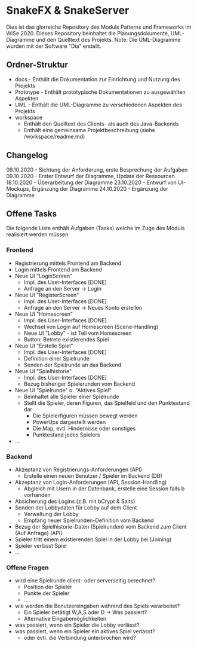 # SnakeFX & SnakeServer
Dies ist das glorreiche Repository des Moduls Patterns und Frameworks im WiSe 2020.
Dieses Repository beinhaltet die Planungsdokumente, UML-Diagramme und den Quelltext des Projekts.
Note: Die UML-Diagramme wurden mit der Software "Dia" erstellt.

## Ordner-Struktur
- docs - Enthält die Dokumentation zur Einrichtung und Nutzung des Projekts
- Prototype - Enthält prototypische Dokumentationen zu ausgewählten Aspekten
- UML - Enthält die UML-Diagramme zu verschiedenen Aspekten des Projekts
- workspace 
  - Enthält den Quelltext des Clients- als auch des Java-Backends
  - Enthält eine gemeinsame Projektbeschreibung (siehe /workspace/readme.md)

## Changelog
09.10.2020 - Sichtung der Anforderung, erste Besprechung der Aufgaben
09.10.2020 - Erster Entwurf der Diagramme, Update der Ressourcen
18.10.2020 - Überarbeitung der Diagramme
23.10.2020 - Entwurf von UI-Mockups, Ergänzung der Diagramme
24.10.2020 - Ergänzung der Diagramme

## Offene Tasks
Die folgende Liste enthält Aufgaben (Tasks) welche im Zuge des Moduls realisiert werden müssen

### Frontend
- Registrierung mittels Frontend am Backend
- Login mittels Frontend am Backend
- Neue UI "LoginScreen"
  - Impl. des User-Interfaces [DONE]
  - Anfrage an den Server -> Login 
- Neue UI "RegisterScreen"
  - Impl. des User-Interfaces [DONE]
  - Anfrage an den Server -> Neues Konto erstellen
- Neue UI "Homescreen"
  - Impl. des User-Interfaces [DONE]
  - Wechsel von Login auf Homescreen (Scene-Handling)
  - Neue UI "Lobby" - ist Teil vom Homescreen
  - Button: Betrete existierendes Spiel
- Neue UI "Erstelle Spiel" 
  - Impl. des User-Interfaces [DONE]
  - Definition einer Spielrunde
  - Senden der Spielrunde an das Backend
- Neue UI "Spielhistorie"
  - Impl. des User-Interfaces [DONE]
  - Bezug bisheriger Spielerunden vom Backend
- Neue UI "Spielrunde" o. "Aktives Spiel"
  - Beinhaltet alle Spieler einer Spielrunde
  - Stellt die Spieler, deren Figuren, das Spielfeld und den Punktestand dar 
    - Die Spielerfiguren müssen bewegt werden
    - PowerUps dargestellt werden
    - Die Map, evtl. Hindernisse oder sonstiges
    - Punktestand jedes Spielers
- ...

### Backend
- Akzeptanz von Registrierungs-Anforderungen (API)
  - Erstelle einen neuen Benutzer / Spieler im Backend (DB)
- Akzeptanz von Login-Anforderungen (API, Session-Handling)
  - Abgleich mit Usern in der Datenbank, erstelle eine Session falls b vorhanden
- Absicherung des Logins (z.B. mit bCrypt & Salts)
- Senden der Lobbydaten für Lobby auf dem Client
  - Verwaltung der Lobby
  - Empfang neuer Spielrunden-Definition vom Backend
- Bezug der Spielhistorie-Daten (Spielrunden) vom Backend zum Client (Auf Anfrage) (API)
- Spieler tritt einem existierenden Spiel in der Lobby bei (Joining)
- Spieler verlässt Spiel
- ...


### Offene Fragen
- wird eine Spielrunde client- oder serverseitig berechnet?
  - Position der Spieler
  - Punkte der Spieler
  - ...
- wie werden die Benutzereingaben während des Spiels verarbeitet?
  - Ein Spieler betätigt W,A,S oder D -> Was passiert?
  - Alternative Eingabemöglichkeiten
- was passiert, wenn ein Spieler die Lobby verlässt?
- was passiert, wenn ein Spieler ein aktives Spiel verlässt?
  - oder evtl. die Verbindung unterbrochen wird?
 
